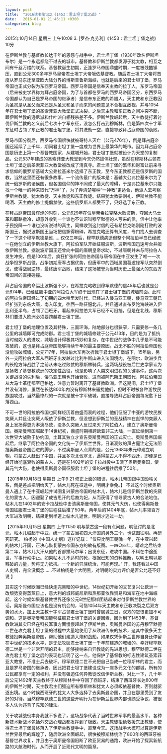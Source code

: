```yaml
---
layout: post
title:  "2016读书笔记之《1453：君士坦丁堡之战》"
date:   2016-01-01 21:46:11 +0300
categories: blog
---
```

2015年10月14日 星期三 上午10:08
3. [罗杰·克劳利]《1453：君士坦丁堡之战》 10分

在伊斯兰教与基督教长达千年的恩怨与战争中，君士坦丁堡（1930年改名伊斯坦布尔）是一个永远都绕不过去的城市。基督教和伊斯兰教都发源于犹太教，相互之间有千丝万缕的联系。基督教诞生初期，正逢罗马帝国鼎盛时期，一度被残酷镇压，直到公元300多年罗马皇帝君士坦丁大帝皈依基督教。随后君士坦丁大帝将首度从罗马东迁至亚欧大陆分界的博斯普鲁斯海峡，也就是后来的君士坦丁堡，罗马帝国也正式分裂为东西罗马帝国。西罗马帝国是信奉天主教的拉丁人，东罗马帝国（后来被史学界称为拜占庭帝国，为了与首都在罗马的西罗马帝国区分，东西罗马帝国都认为自己是罗马帝国的继承者）是信奉东正教的希腊人，天主教和东正教因为圣灵是从圣父而来还是从圣父和圣子而来的问题意见不合相互敌视，并与1054年在君士坦丁堡的圣索菲亚大教堂正式决裂。之后天主教和东正教之间冲突不断，跟伊斯兰教的逊尼派和什叶派自相残杀差不多。伊斯兰教崛起后，天主教徒打着讨伐伊斯兰教的名义前后七次十字军东征，没怎么打击到穆斯林，倒是第四次十字军东征时占领了东正教的君士坦丁堡，将其洗劫一空，直接导致拜占庭帝国的衰败。

罗马帝国分裂后，西罗马帝国很快就被哥特人灭亡（公元476年），倒是拜占庭帝国还延续了上千年，期间君士坦丁堡一度成为世界上最繁华的城市。因为拜占庭帝国是历史上第一个基督教国家，从建城开始，君士坦丁堡就被设计为天堂的复制品，公元537年建成的圣索菲亚大教堂到今天仍然雄伟壮观，虽然在穆斯林占领君士坦丁堡之后圣索菲亚大教堂被改成了清真寺。君士坦丁堡的繁华和财富让前来寻求信仰的俄罗斯基辅大公弗拉基米尔选择了东正教，至今东正教都还是俄罗斯的国教，当然这里面还有很多故事，一个流传最广的版本是：基辅大公弗拉基米尔为了统一俄罗斯的诸侯国，但各国信仰的神不同成了最大的障碍，于是弗拉基米尔只能找一个唯一的神来取代“万神”了，为了弄清楚哪种“一神教”更适合，他派人去考察伊斯兰教徒、犹太教徒、天主教徒和东正教徒。结果犹太教要割礼、伊斯兰教不能喝酒、天主教的修士提倡禁欲，这些俄罗斯人都受不了，只好选了东正教。

在拜占庭帝国最辉煌的时刻，公元629年在位皇帝希拉克略大败波斯，夺回大马士革和耶路撒冷，却意外收到一个谁也不认识叫穆罕默德的人写来的信，信中让他率子民投降一个谁也没听说过的真主，同样收到这封信的还有希拉克略刚刚打败的波斯国王，据说波斯国王当场把信撕得粉碎，希拉克略还算有风度，专门找人去调查了一下这个穆罕默德是谁……仅仅三年后，穆罕默德病逝但整个阿拉伯半岛已经统一在他创立的伊斯兰教大旗下，阿拉伯军队开始征服波斯，波斯帝国迅速垮台并皈依伊斯兰教。据说波斯国王还曾向中国的唐朝皇帝求助，不过唐朝并未与阿拉伯人发生冲突，倒是100年后，疯狂扩张的阿拉伯帝国与唐帝国在中亚发生了唯一一次战争怛罗斯战役，战争初期唐军占据优势，但唐军中的西域属国葛逻禄军队突然倒戈，使得战局逆转，最终唐军战败，结束了这场被誉为当时历史上最强大的东西方帝国间的直接碰撞。

拜占庭帝国的命运比波斯强不少，在希拉克略收到穆罕默德的信45年后也就是公元674年，已经征服中亚的阿拉伯大军终于出现在了君士坦丁堡的城墙前面。此时的阿拉伯帝国经过了初期的四大哈里发时代，已经进入倭马亚王朝，倭马亚王朝已经扩张到东临大唐，南入印度，往西一路征服北非，并且通过直布罗陀海峡进入伊比利亚半岛，占领了西班牙。看起来阿拉伯大军已经不可阻挡，但是在北线，穆斯林们要进入欧洲必须要跨越君士坦丁堡。

君士坦丁堡的地理位置及其特殊，三面环海，陆地部分也很狭窄，只需要修一条几公里的城墙即可完成防御。君士坦丁堡的城墙修建于公元413年，目的是为了抵抗当时匈奴人的进攻，城墙设计得极其巧妙和复杂，在中世纪的战争中几乎是不可能攻破的，这也是拜占庭帝国能够持续千年的最主要原因。战无不胜的阿拉伯帝国也没能攻破城墙，公元717年，阿拉伯大军再次折戟于君士坦丁堡城下，15年后，另外一支阿拉伯大军从西班牙出发越过比利牛斯山进入法国境内，在图尔，欧洲步兵的长枪方阵战胜了之前从未吃过败仗的穆斯林骑兵，这两场战役被后世史学家认为是拯救了基督教欧洲的决定性战役，也是影响了人类文明进程的关键事件。这两次关键战役的失利后，倭马亚王朝也开始衰败，进而被阿巴斯王朝取代，阿拉伯帝国从大马士革迁都至巴格达，注意力暂时离开了基督教欧洲。但这期间，君士坦丁堡并没有消停，虽然在长达800年内没有穆斯林来骚扰他们，但时不时被各种游牧民族围攻过，当然最惨烈的一次就是被十字军破城，直接导致拜占庭帝国每况愈下日落西山。

不可一世的阿拉伯帝国也同样经历着由盛而衰的过程，他们征服了中亚的游牧民族突厥人并且让突厥人皈依了伊斯兰教，但没想到伊斯兰的圣战精神在彪悍的突厥人身上发扬得更为淋漓尽致，没多久突厥人反过来灭了阿拉伯人，建立了奥斯曼帝国。奥斯曼帝国崛起于14世纪初，鼎盛时期横跨欧亚非三大陆，一直延续到第一次世界大战败于协约国，土耳其独立才宣告奥斯曼帝国的正式灭亡。奥斯曼帝国崛起后，继承了阿拉伯帝国的文化统一了伊斯兰世界，日渐衰败的拜占庭注定无法阻挡奥斯曼帝国西进的脚步，不过奥斯曼人点背的是，公元1368年朱元璋建立明朝，将蒙古人赶出了中国，并且多次北伐塞北，逼得蒙古人不得不西迁，即便是已经开始彻底衰败的蒙古人，还是在1402年的安卡拉战役中击溃了奥斯曼帝国，使其元气大伤，也使得奥斯曼帝国征服君士坦丁堡的进程往后推了50年。

【2015年10月18日 星期日 上午9:21 修正上面的错误，帖木儿帝国跟中国没啥关系，倒是差点把明给灭了，帖木儿死在征途中，明朝才幸免。】
不过这个时候奥斯曼人遇上了在中亚崛起并试图复兴蒙古帝国的帖木儿，帖木儿是信伊斯兰教的突厥化的蒙古人，因迎娶了成吉思汗的后裔为妃，从而获得了领导蒙古人的合法地位。帖木儿在1402年的安卡拉战役中击溃奥斯曼帝国，使其元气大伤，也使得奥斯曼帝国征服君士坦丁堡的进程往后推了50年。两年后的1404年底，帖木儿率领百万大军进攻明朝，结果走到半道上帖木儿逝世，明朝才逃过一劫。

【2015年10月15日 星期四 上午11:50 明与蒙古这一段有点问题，明征讨的是北元，帖木儿崛起于中亚，统一了蒙古当初四大汗国的另外三个，也试图征明。再研究研究。
柏杨的《中国人史纲》这样记载： "仅只比明王朝晚一年，在中亚兴起的帖木儿汗国，正决心恢复蒙古帝国东方的故有版图。一四○四年，靖难之后结束第二年，帖木儿大汗从他的首都撒马尔罕；出发东征，进攻中国。不料在中途逝世，军事行动中止。如果帖木儿不适时的死，根据已知的资料推断，以明王朝以那残破的力量，势将无力抵抗。一个新的异族统治，可能再现。”
汗，我还看过中国人史纲，完全没概念……不过柏杨是个大明黑，对明朝的实力评价是否公允还不好说 】

其实这个时候欧洲已经快走完黑暗的中世纪，14世纪初开始的文艺复兴让欧洲一改颓势变得蒸蒸日上，意大利的城邦威尼斯和热那亚依靠贸易和海军在地中海崛起。这个时候如果基督教世界还像公元8世纪那样团结起来对付伊斯兰教世界的话，奥斯曼帝国应该也是没有机会的，可惜1054年天主教和东正教决裂之后双方势如水火，加上天主教十字军占领君士坦丁堡时曾屠城三日，双方的怨恨更加不可调和。这是奥斯曼帝国能够征服君士坦丁堡的关键因素，因为到了1453年，基督教欧洲其实已经在科技军事方面慢慢超越了伊斯兰教，奥斯曼帝国的苏丹穆罕默德二世在攻克君士坦丁堡的过程中大量地使用了从欧洲传来的技术，这其中很多天主教徒投奔奥斯曼帝国，帮助他们建造大炮和战船。如果仅凭伊斯兰世界自身还停留在中世纪的技术水平，是无法攻破君士坦丁堡一千年前建造的城墙的。幸好穆罕默德二世是一个非常开明的君主，能够接纳来自异教徒的先进思想，穆罕默德二世在攻克君士坦丁堡之后的表现也证明了这一点，他保护了基督教的标志性建筑圣索菲亚大教堂，不准士兵去破坏。穆罕默德二世不光把自己当成一位穆斯林的君主，而且是罗马帝国的继承者，因此把君士坦丁堡建设成为一座多元文化的都城，所有的公民都享有一定的权利，并没有强迫任何异教徒改信伊斯兰教。对比一下，几十年后公元1492年天主教终于从穆斯林手中夺回了西班牙，结束了西班牙长达800年的伊斯兰时期，天主教君主们强迫所有穆斯林和犹太人必须皈依基督教，否则就驱逐出境。这个时候西班牙的犹太人大多选择了去奥斯曼帝国，并且在那里受到了友好的对待。当然穆罕默德二世的这些开明行为在伊斯兰世界内部也颇受争议，被很多人认为违背了先知的律法。

关于攻城战役本身我就不多说了，这场战争代表了当时世界军事的最高水平，各种新技术新战术包括外交战心理战都发挥到了极致。天主教徒拒绝救援东正教徒，使得君士坦丁堡最终落入了伊斯兰教徒手中，直至今天。这场战争大概可以算是伊斯兰世界最后的辉煌了，随后欧洲全面崛起，很快被穆斯林统治了800年的西班牙被基督世界收复，并且由于奥斯曼帝国阻断了欧亚贸易的通路，欧洲开始了探索新航路的大航海时代，从而开启了近现代文明的篇章。
